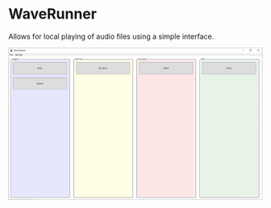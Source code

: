 # WaveRunner
Allows for local playing of audio files using a simple interface.

![WaveRunner Screen shot](Screenshot.png)

